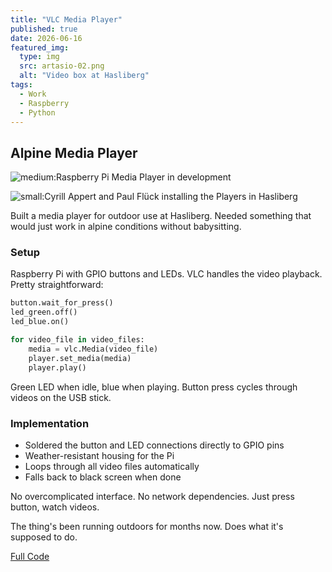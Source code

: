```yaml
---
title: "VLC Media Player"
published: true
date: 2026-06-16
featured_img:
  type: img
  src: artasio-02.png
  alt: "Video box at Hasliberg"
tags:
  - Work
  - Raspberry
  - Python
---
```


## Alpine Media Player

![medium:Raspberry Pi Media Player in development](artasio-03.png)

![small:Cyrill Appert and Paul Flück installing the Players in Hasliberg](artasio-02.png)

Built a media player for outdoor use at Hasliberg. Needed something that would just work in alpine conditions without babysitting.

### Setup

Raspberry Pi with GPIO buttons and LEDs. VLC handles the video playback. Pretty straightforward:

```python
button.wait_for_press()
led_green.off() 
led_blue.on()

for video_file in video_files:
    media = vlc.Media(video_file)
    player.set_media(media)
    player.play()
```

Green LED when idle, blue when playing. Button press cycles through videos on the USB stick.

### Implementation

- Soldered the button and LED connections directly to GPIO pins
- Weather-resistant housing for the Pi
- Loops through all video files automatically
- Falls back to black screen when done

No overcomplicated interface. No network dependencies. Just press button, watch videos.

The thing's been running outdoors for months now. Does what it's supposed to do.

[Full Code](https://github.com/cyrillappert/vlc-player)